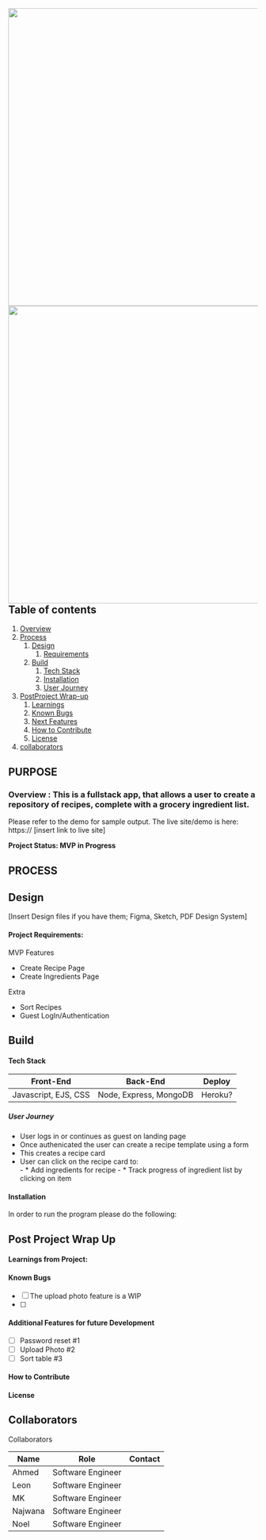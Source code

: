 <!-- ![recipes](https://user-images.githubusercontent.com/102767737/194160453-9b6a25d7-3dc2-4f1f-83a2-69b36fa43e12.png) -->
<img src="https://user-images.githubusercontent.com/102767737/194160453-9b6a25d7-3dc2-4f1f-83a2-69b36fa43e12.png" width="600">
<!-- ![ingredients](https://user-images.githubusercontent.com/102767737/194160475-8d792521-f124-432b-bf32-6246130dd383.png) -->
<img src="https://user-images.githubusercontent.com/102767737/194160475-8d792521-f124-432b-bf32-6246130dd383.png" width="600" align="right">


## Table of contents
1. [Overview](#overview)
2. [Process](#process)
    1. [Design](#design)
       1. [Requirements](#requirements)
    3. [Build](#build)
        1. [Tech Stack](#stack)
        3. [Installation](#installation)
        4. [User Journey](#userjourney)
5. [PostProject Wrap-up](#post)
    1. [Learnings](#learnings)
    2. [Known Bugs](#bugs)
    3. [Next Features](#features)
    4. [How to Contribute](#contribute)
    5. [License](#license)
7. [collaborators](#collab)

## PURPOSE
### Overview  <a name="overview"></a>: This is a fullstack app, that allows a user to create a repository of recipes, complete with a grocery ingredient list. 

Please refer to the demo for sample output. 
The live site/demo is here: https:// [insert link to live site]

**Project Status: MVP in Progress**


## PROCESS <a name="process"></a>
## Design <a name="design"></a>

[Insert Design files if you have them; Figma, Sketch, PDF Design System]




#### Project Requirements:  <a name="requirements"></a>

MVP Features 
- Create Recipe Page
- Create Ingredients Page 


Extra
- Sort Recipes 
- Guest LogIn/Authentication 




## Build <a name="build"></a>



#### Tech Stack <a name="stack"></a>

| Front-End | Back-End | Deploy |
| --- | --- | --- |
 | Javascript, EJS, CSS | Node, Express, MongoDB | Heroku? |



##### *User Journey* <a name="journey"></a>
- User logs in or continues as guest on landing page 
- Once authenicated the user can create a recipe template using a form
- This creates a recipe card
- User can click on the recipe card to:  
        - * Add ingredients for recipe
        - * Track progress of ingredient list by clicking on item
        


#### Installation <a name="installation"></a>

In order to run the program please do the following:


## Post Project Wrap Up <a name="post"></a>


#### Learnings from Project:<a name="learnings"></a>





#### Known Bugs <a name="bugs"></a>
- [ ] The upload photo feature is a WIP
- [ ] 


#### Additional Features for future Development <a name="features"></a>
- [ ] Password reset #1
- [ ] Upload Photo #2 
- [ ] Sort table  #3

#### How to Contribute <a name="Contribute"></a>

#### License <a name="license"></a>

## Collaborators <a name="collab"></a>



Collaborators

| Name | Role| Contact |
| --- | --- | --- |
 |Ahmed | Software Engineer| |
| Leon |  Software Engineer |  |
| MK |  Software Engineer ||
| Najwana |  Software Engineer ||
| Noel |  Software Engineer ||

